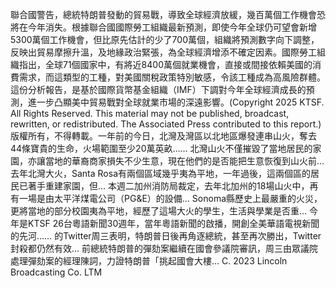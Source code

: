 聯合國警告，總統特朗普發動的貿易戰，導致全球經濟放緩，幾百萬個工作機會恐將在今年消失。根據聯合國國際勞工組織最新預測，即使今年全球仍可望會新增5300萬個工作機會，但比原先估計的少了700萬個，組織將預測數字向下調整，反映出貿易摩擦升溫，及地緣政治緊張，為全球經濟增添不確定因素。國際勞工組織指出，全球71個國家中，有將近8400萬個就業機會，直接或間接依賴美國的消費需求，而這類型的工種，對美國關稅政策特別敏感，令該工種成為高風險群體。這份分析報告，是基於國際貨幣基金組織（IMF）下調對今年全球經濟成長的預測，進一步凸顯美中貿易戰對全球就業市場的深遠影響。(Copyright 2025 KTSF. All Rights Reserved. This material may not be published, broadcast, rewritten, or redistributed. The Associated Press contributed to this report.)
版權所有，不得轉載。一年前的今日，北灣及灣區以北地區爆發連串山火，奪去44條寶貴的生命，火場範圍至少20萬英畝…… 北灣山火不僅摧毀了當地居民的家園，亦讓當地的華裔商家損失不少生意，現在他們的是否能把生意恢復到山火前… 去年北灣大火，Santa Rosa有兩個區域幾乎夷為平地，一年過後，這兩個區的居民已著手重建家園，但… 本週二加州消防局裁定，去年北加州的18場山火中，再有一場是由太平洋煤電公司（PG&E）的設備… Sonoma縣歷史上最嚴重的火災，更將當地的部分校園夷為平地，經歷了這場大火的學生，生活與學業是否重… 今年是KTSF 26台粵語新聞30週年，當年粵語新聞的啟播，開創全美華語電視新聞的先河…… 的Twitter周三表明，特朗普日後再角逐總統，甚至再次勝出，Twitter封殺都仍然有效… 前總統特朗普的彈劾案繼續在國會參議院審訊，周三由眾議院處理彈劾案的經理陳詞，力證特朗普「挑起國會大樓… 
			C. 2023 Lincoln Broadcasting Co. LTM		